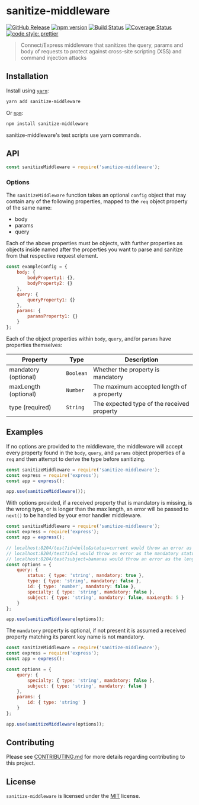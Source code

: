 # sanitize-middleware

[![GitHub Release](https://img.shields.io/github/release/Fdawgs/sanitize-middleware.svg)](https://github.com/Fdawgs/sanitize-middleware/releases/latest/) [![npm version](https://img.shields.io/npm/v/sanitize-middleware)](https://www.npmjs.com/package/sanitize-middleware)
[![Build Status](https://travis-ci.org/Fdawgs/sanitize-middleware.svg?branch=master)](https://travis-ci.org/Fdawgs/sanitize-middleware) [![Coverage Status](https://coveralls.io/repos/github/Fdawgs/sanitize-middleware/badge.svg?branch=master)](https://coveralls.io/github/Fdawgs/sanitize-middleware?branch=master) [![code style: prettier](https://img.shields.io/badge/code_style-prettier-ff69b4.svg?style=flat-square)](https://github.com/prettier/prettier)

> Connect/Express middleware that sanitizes the query, params and body of requests to protect against cross-site scripting (XSS) and command injection attacks

## Installation

Install using [`yarn`](https://yarnpkg.com/en/package/sanitize-middleware):

```bash
yarn add sanitize-middleware
```

Or [`npm`](https://www.npmjs.com/package/sanitize-middleware):

```bash
npm install sanitize-middleware
```

sanitize-middleware's test scripts use yarn commands.

## API

```js
const sanitizeMiddleware = require('sanitize-middleware');
```

### Options

The `sanitizeMiddleware` function takes an optional `config` object that may contain any of the following properties, mapped to the `req` object property of the same name:

-   body
-   params
-   query

Each of the above properties must be objects, with further properties as objects inside named after the properties you want to parse and sanitize from that respective request element.

```js
const exampleConfig = {
	body: {
		bodyProperty1: {},
		bodyProperty2: {}
	},
	query: {
		queryProperty1: {}
	},
	params: {
		paramsProperty1: {}
	}
};
```

Each of the object properties within `body`, `query`, and/or `params` have properties themselves:

| Property             | Type      | Description                                |
| -------------------- | --------- | ------------------------------------------ |
| mandatory (optional) | `Boolean` | Whether the property is mandatory          |
| maxLength (optional) | `Number`  | The maximum accepted length of a property  |
| type (required)      | `String`  | The expected type of the received property |

## Examples

If no options are provided to the middleware, the middleware will accept every property found in the `body`, `query`, and `params` object properties of a `req` and then attempt to derive the type before sanitizing.

```js
const sanitizeMiddleware = require('sanitize-middleware');
const express = require('express');
const app = express();

app.use(sanitizeMiddleware());
```

With options provided, if a received property that is mandatory is missing, is the wrong type, or is longer than the max length, an error will be passed to `next()` to be handled by your error handler middleware.

```js
const sanitizeMiddleware = require('sanitize-middleware');
const express = require('express');
const app = express();

// localhost:8204/test?id=hello&status=current would throw an error as type of the id query key is wrong
// localhost:8204/test?id=1 would throw an error as the mandatory status query key is missing
// localhost:8204/test?subject=bananas would throw an error as the length is greater than the maxLength allowed
const options = {
	query: {
		status: { type: 'string', mandatory: true },
		type: { type: 'string', mandatory: false },
		id: { type: 'number', mandatory: false },
		specialty: { type: 'string', mandatory: false },
		subject: { type: 'string', mandatory: false, maxLength: 5 }
	}
};

app.use(sanitizeMiddleware(options));
```

The `mandatory` property is optional, if not present it is assumed a received property matching its parent key name is not mandatory.

```js
const sanitizeMiddleware = require('sanitize-middleware');
const express = require('express');
const app = express();

const options = {
	query: {
		specialty: { type: 'string', mandatory: false },
		subject: { type: 'string', mandatory: false }
	},
	params: {
		id: { type: 'string' }
	}
};

app.use(sanitizeMiddleware(options));
```

## Contributing

Please see [CONTRIBUTING.md](https://github.com/Fdawgs/sanitize-middleware/blob/master/CONTRIBUTING.md) for more details regarding contributing to this project.

## License

`sanitize-middleware` is licensed under the [MIT](https://github.com/Fdawgs/sanitize-middleware/blob/master/LICENSE) license.

